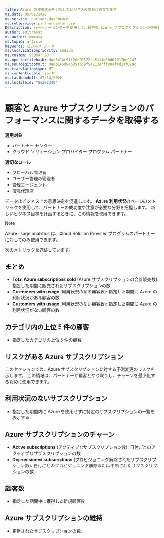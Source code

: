 ```yaml
---
title: Azure の使用状況を分析してビジネスの成長に役立てます
ms.date: 05/01/2020
ms.service: partner-dashboard
ms.subservice: partnercenter-csp
Description: パートナーセンターを使用して、顧客の Azure サブスクリプションの使用状況に関するデータを取得する方法について説明します。
author: amitravat
ms.author: amrava
ms.topic: article
keywords: ビジネス データ
ms.localizationpriority: medium
ms.custom: SEOMAY.20
ms.openlocfilehash: dad5474c9ff2dd92372ca51f0a00d67012be9247
ms.sourcegitcommit: 0a6b1e6d845391539f54213efff00af4d23f028c
ms.translationtype: MT
ms.contentlocale: ja-JP
ms.lasthandoff: 07/14/2020
ms.locfileid: "86302349"
---
```

# <a name="get-data-about-how-well-your-customers-and-azure-subscriptions-are-doing"></a>顧客と Azure サブスクリプションのパフォーマンスに関するデータを取得する

**適用対象**

- パートナー センター
- クラウド ソリューション プロバイダー プログラム パートナー

**適切なロール**

- グローバル管理者
- ユーザー管理の管理者
- 管理エージェント
- 販売代理店

データはビジネス上の意思決定を促進します。 **Azure 利用状況**のページのメトリックを使用して、パートナーの成功度や注意が必要な分野を把握します。 新しいビジネス目標を計画するときに、この情報を使用できます。

> [!NOTE]
> Azure usage analytics は、Cloud Solution Provider プログラムのパートナーに対してのみ使用できます。

次のメトリックを追跡しています。

## <a name="summary"></a>まとめ

- **Total Azure subscriptions sold** (Azure サブスクリプションの合計販売数): 指定した期間に販売されたサブスクリプションの数  
- **Customers with usage** (利用状況のある顧客数): 指定した期間に Azure の利用状況がある顧客の数  
- **Customers with usage** (利用状況のない顧客数): 指定した期間に Azure の利用状況がない顧客の数  

## <a name="top-5-customers-in-category"></a>カテゴリ内の上位 5 件の顧客

- 指定したカテゴリの上位 5 件の顧客  

## <a name="azure-subscriptions-at-risk"></a>リスクがある Azure サブスクリプション

このセクションでは、Azure サブスクリプションに対する予測変更のリスクを示します。 この情報は、パートナーが顧客とやり取りし、チャーンを最小化するために使用できます。

## <a name="subscriptions-without-usage"></a>利用状況のないサブスクリプション

- 指定した期間内に Azure を使用せずに特定のサブスクリプションの一覧を表示する  

## <a name="azure-subscription-churn"></a>Azure サブスクリプションのチャーン

- **Active subscriptions** (アクティブなサブスクリプション数): 日付ごとのアクティブなサブスクリプションの数  
- **Deprovisioned subscriptions** (プロビジョニング解除されたサブスクリプション数): 日付ごとのプロビジョニング解除または中断されたサブスクリプションの数  

## <a name="customer-count"></a>顧客数

- 指定した期間中に獲得した新規顧客数  

## <a name="azure-subscription-retention"></a>Azure サブスクリプションの維持

- 更新されたサブスクリプションの数。
